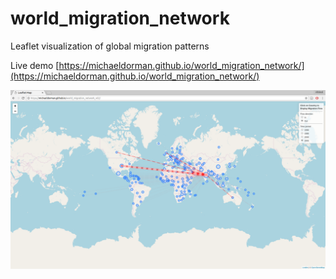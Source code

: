 # world_migration_network

Leaflet visualization of global migration patterns

Live demo
[https://michaeldorman.github.io/world_migration_network/](https://michaeldorman.github.io/world_migration_network/)

![Screenshot](screenshot.png)
